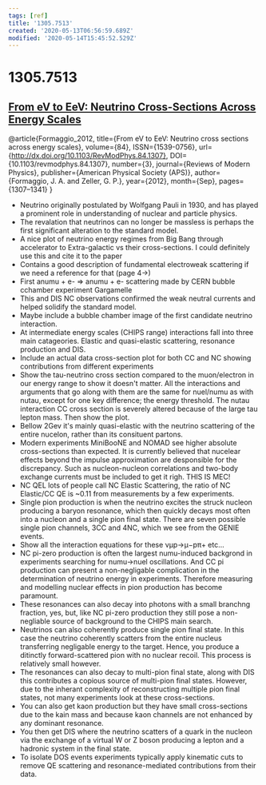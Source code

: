 ```yaml
---
tags: [ref]
title: '1305.7513'
created: '2020-05-13T06:56:59.689Z'
modified: '2020-05-14T15:45:52.529Z'
---
```


# 1305.7513

## [From eV to EeV: Neutrino Cross-Sections Across Energy Scales](https://arxiv.org/pdf/1305.7513.pdf)

@article{Formaggio_2012,
   title={From eV to EeV: Neutrino cross sections across energy scales},
   volume={84},
   ISSN={1539-0756},
   url={http://dx.doi.org/10.1103/RevModPhys.84.1307},
   DOI={10.1103/revmodphys.84.1307},
   number={3},
   journal={Reviews of Modern Physics},
   publisher={American Physical Society (APS)},
   author={Formaggio, J. A. and Zeller, G. P.},
   year={2012},
   month={Sep},
   pages={1307–1341}
}

- Neutrino originally postulated by Wolfgang Pauli in 1930, and has played a prominent role in understanding of nuclear and particle physics.
- The revalation that neutrinos can no longer be massless is perhaps the first significant alteration to the standard model.
- A nice plot of neutrino energy regimes from Big Bang through accelerator to Extra-galactic vs their cross-sections. I could definitely use this and cite it to the paper 
- Contains a good description of fundamental electroweak scattering if we need a reference for that (page 4->)
- First anumu + e- => anumu + e- scattering made by CERN bubble cchamber experiment Gargamelle 
- This and DIS NC observations confirmed the weak neutral currents and helped solidify the standard model.
- Maybe include a bubble chamber image of the first candidate neutrino interaction.
- At intermediate energy scales (CHIPS range) interactions fall into three main catageories. Elastic and quasi-elastic scattering, resonance production and DIS.
- Include an actual data cross-section plot for both CC and NC showing contributions from different experiments
- Show the tau-neutrino cross section compared to the muon/electron in our energy range to show it doesn't matter. All the interactions and arguments that go along with them are the same for nuel/numu as with nutau, except for one key difference; the energy threshold. The nutau interaction CC cross section is severely altered because of the large tau lepton mass. Then show the plot.
- Bellow 2Gev it's mainly quasi-elastic with the neutrino scattering of the entire nucelon, rather than its consituent partons.
- Modern experiments MiniBooNE and NOMAD see higher absolute cross-sections than expected. It is currently believed that nucelear effects beyond the impulse approximation are desponsible for the discrepancy. Such as nucleon-nucleon correlations and two-body exchange currents must be included to get it righ. THIS IS MEC!
- NC QEL lots of people call NC Elastic Scattering, the ratio of NC Elastic/CC QE is ~0.11 from measurements by a few experiments.
- Single pion production is when the neutrino excites the struck nucleon producing a baryon resonance, which then quickly decays most often into a nucleon and a single pion final state. There are seven possible single pion channels, 3CC and 4NC, which we see from the GENIE events.
- Show all the interaction equations for these νμp→μ−pπ+ etc...
- NC pi-zero production is often the largest numu-induced backgrond in experiments searching for numu->nuel oscillations. And CC pi production can present a non-negligable complication in the determination of neutrino energy in experiments. Therefore measuring and modelling nuclear effects in pion production has become paramount.
- These resonances can also decay into photons with a small branchng fraction, yes, but, like NC pi-zero production they still pose a non-negliable source of background to the CHIPS main search.
- Neutrinos can also coherently produce single pion final state. In this case the neutrino coherently scatters from the entire nucleus transferring negligable energy to the target. Hence, you produce a ditinctly forward-scattered pion with no nuclear recoil. This process is relatively small however.
- The resonances can also decay to multi-pion final state, along with DIS this contributes a copious source of multi-pion final states. However, due to the inherant complexity of reconstructing multiple pion final states, not many experiments look at these cross-sections.
- You can also get kaon production but they have small cross-sections due to the kain mass and because kaon channels are not enhanced by any dominant resonance.
- You then get DIS where the neutrino scatters of a quark in the nucleon via the exchange of a virtual W or Z boson producing a lepton and a hadronic system in the final state.
- To isolate DOS events experiments typically apply kinematic cuts to remove QE scattering and resonance-mediated contributions from their data. 



